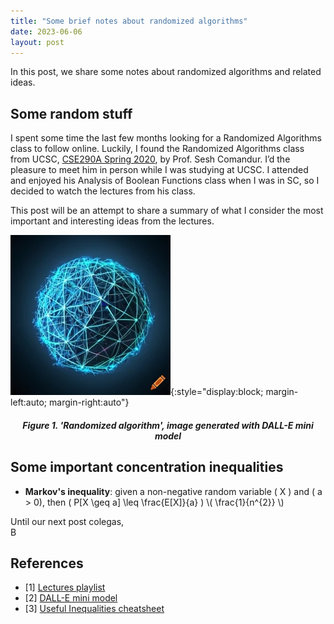 ```yaml
---
title: "Some brief notes about randomized algorithms"
date: 2023-06-06
layout: post
---
```


In this post, we share some notes about randomized algorithms and related ideas.

<script type="text/javascript" charset="utf-8" src="https://cdn.mathjax.org/mathjax/latest/MathJax.js?config=TeX-AMS-MML_HTMLorMML"></script>

## Some random stuff

I spent some time the last few months looking for a Randomized Algorithms class to follow online. Luckily, I found the Randomized Algorithms class from UCSC, [CSE290A Spring 2020](https://www.youtube.com/watch?v=sXHr3CDAeWE&list=PLOQjlWvnI0faRpH2oJcyW4CuM5Clt8a2n), by Prof. Sesh Comandur. I’d the pleasure to meet him in person while I was studying at UCSC. I attended and enjoyed his Analysis of Boolean Functions class when I was in SC, so I decided to watch the lectures from his class. 

This post will be an attempt to share a summary of what I consider the most important and interesting ideas from the lectures.

![Randomized algorithm image](/assets/imgs/2023-06-06-post/figure_1_blog_2_craiyon_randomized_algorithm.png){:style="display:block; margin-left:auto; margin-right:auto"}
<h5 align="center"> Figure 1. 'Randomized algorithm', image generated with DALL-E mini model</h5>

## Some important concentration inequalities

- **Markov's inequality**: given a non-negative random variable \( X \) and \( a > 0\), then \( P[X \geq a] \leq \frac{E[X]}{a} \) \\( \frac{1}{n^{2}} \\)

Until our next post colegas,  
B

## References

- [1] [Lectures playlist](https://www.youtube.com/watch?v=sXHr3CDAeWE&list=PLOQjlWvnI0faRpH2oJcyW4CuM5Clt8a2n)
- [2] [DALL-E mini model](https://www.craiyon.com)
- [3] [Useful Inequalities cheatsheet](https://sites.math.washington.edu/~morrow/335_17/ineq.pdf)
